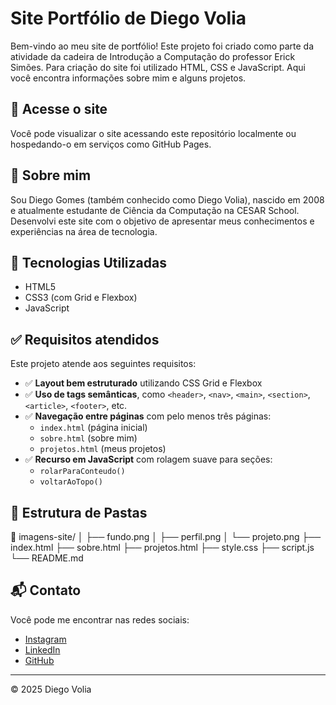 # Site Portfólio de Diego Volia

Bem-vindo ao meu site de portfólio! Este projeto foi criado como parte da atividade da cadeira de Introdução a Computação do professor Erick Simões. Para criação do site foi utilizado HTML, CSS e JavaScript. Aqui você encontra informações sobre mim e alguns projetos.

## 🔗 Acesse o site

Você pode visualizar o site acessando este repositório localmente ou hospedando-o em serviços como GitHub Pages.

## 🧠 Sobre mim

Sou Diego Gomes (também conhecido como Diego Volia), nascido em 2008 e atualmente estudante de Ciência da Computação na CESAR School. Desenvolvi este site com o objetivo de apresentar meus conhecimentos e experiências na área de tecnologia.

## 🚀 Tecnologias Utilizadas

- HTML5
- CSS3 (com Grid e Flexbox)
- JavaScript

## ✅ Requisitos atendidos

Este projeto atende aos seguintes requisitos:

- ✅ **Layout bem estruturado** utilizando CSS Grid e Flexbox
- ✅ **Uso de tags semânticas**, como `<header>`, `<nav>`, `<main>`, `<section>`, `<article>`, `<footer>`, etc.
- ✅ **Navegação entre páginas** com pelo menos três páginas:
  - `index.html` (página inicial)
  - `sobre.html` (sobre mim)
  - `projetos.html` (meus projetos)
- ✅ **Recurso em JavaScript** com rolagem suave para seções:
  - `rolarParaConteudo()`
  - `voltarAoTopo()`

## 📂 Estrutura de Pastas
📁 imagens-site/
│ ├── fundo.png
│ ├── perfil.png
│ └── projeto.png
├── index.html
├── sobre.html
├── projetos.html
├── style.css
├── script.js
└── README.md

## 📬 Contato

Você pode me encontrar nas redes sociais:

- [Instagram](https://www.instagram.com/dvoliav)
- [LinkedIn](https://www.linkedin.com/in/diegovoliav/)
- [GitHub](https://github.com/dvoliav)

---

© 2025 Diego Volia

